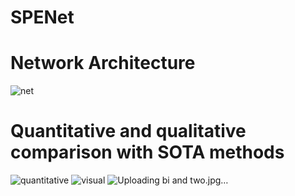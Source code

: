 # SPENet
# Network Architecture
![net](https://github.com/user-attachments/assets/2c15c3c1-4585-44b4-8cc7-836d59988eef)
# Quantitative and qualitative comparison with SOTA methods
![quantitative](https://github.com/user-attachments/assets/14ca6840-d113-4b95-9084-6a07b17f0842)
![visual](https://github.com/user-attachments/assets/d3e809cf-800e-4a2c-ad2a-adaf58781180)
![Uploading bi and two.jpg…]()
